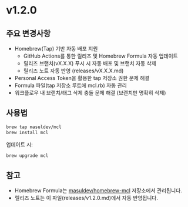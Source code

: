 # v1.2.0

## 주요 변경사항

- Homebrew(Tap) 기반 자동 배포 지원
    - GitHub Actions를 통한 릴리즈 및 Homebrew Formula 자동 업데이트
    - 릴리즈 브랜치(vX.X.X) 푸시 시 자동 배포 및 브랜치 자동 삭제
    - 릴리즈 노트 자동 반영 (releases/vX.X.X.md)
- Personal Access Token을 활용한 tap 저장소 권한 문제 해결
- Formula 파일(tap 저장소 루트에 mcl.rb) 자동 관리
- 워크플로우 내 브랜치/태그 삭제 충돌 문제 해결 (브랜치만 명확히 삭제)

## 사용법

```bash
brew tap masuldev/mcl
brew install mcl
```

업데이트 시:
```bash
brew upgrade mcl
```

## 참고
- Homebrew Formula는 [masuldev/homebrew-mcl](https://github.com/masuldev/homebrew-mcl) 저장소에서 관리됩니다.
- 릴리즈 노트는 이 파일(releases/v1.2.0.md)에서 자동 반영됩니다. 